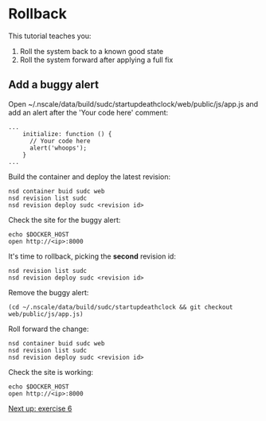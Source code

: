 Rollback
========

This tutorial teaches you:

1. Roll the system back to a known good state
2. Roll the system forward after applying a full fix

Add a buggy alert
------------

Open ~/.nscale/data/build/sudc/startupdeathclock/web/public/js/app.js and add an alert after the 'Your code here' comment:

	...
        initialize: function () {
          // Your code here
          alert('whoops');
        }
	...

Build the container and deploy the latest revision:

	nsd container buid sudc web
	nsd revision list sudc
	nsd revision deploy sudc <revision id>

Check the site for the buggy alert:

	echo $DOCKER_HOST
	open http://<ip>:8000

It's time to rollback, picking the **second** revision id:

	nsd revision list sudc
	nsd revision deploy sudc <revision id>

Remove the buggy alert:

	(cd ~/.nscale/data/build/sudc/startupdeathclock && git checkout web/public/js/app.js)

Roll forward the change:

	nsd container buid sudc web
	nsd revision list sudc
	nsd revision deploy sudc <revision id>
	
Check the site is working:

	echo $DOCKER_HOST
	open http://<ip>:8000

[Next up: exercise 6](https://github.com/nearform/nscale-workshop/blob/master/ex6.md)
